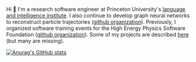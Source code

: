 Hi 👋 I'm a research software engineer at Princeton University's [language and intelligence institute](https://pli.princeton.edu/). I also continue to develop graph neural networks to reconstruct particle trajectories ([github organization](https://github.com/gnn-tracking)). 
Previously, I organized software training events for the High Energy Physics Software Foundation ([github organization](https://github.com/hsf-training/)). 
Some of my projects are described [here](https://lieret.net/opensource/) (but many are missing).

[![Anurag's GitHub stats](https://github-readme-stats-8cz0owcth-klieret.vercel.app/api?username=klieret&hide_border=false&hide_rank=false&show_icons=true&disable_animations=true&custom_title=Stats&theme=default&count_private=true&include_all_commits=true)](https://github.com/anuraghazra/github-readme-stats)

<!-- other themes: gotham, vue-dark -->
